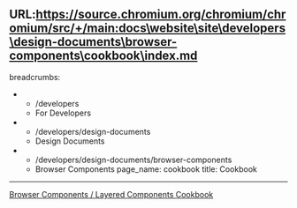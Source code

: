 URL:https://source.chromium.org/chromium/chromium/src/+/main:docs\website\site\developers\design-documents\browser-components\cookbook\index.md
---
breadcrumbs:
- - /developers
  - For Developers
- - /developers/design-documents
  - Design Documents
- - /developers/design-documents/browser-components
  - Browser Components
page_name: cookbook
title: Cookbook
---

[Browser Components / Layered Components
Cookbook](/developers/design-documents/cookbook)
